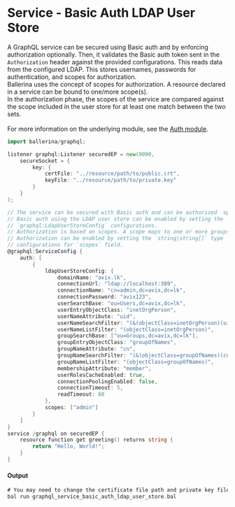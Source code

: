 # Service - Basic Auth LDAP User Store

 A GraphQL service can be secured using Basic auth and by enforcing
 authorization optionally. Then, it validates the Basic auth token sent in
 the `Authorization` header against the provided configurations. This reads
 data from the configured LDAP. This stores usernames, passwords for
 authentication, and scopes for authorization.<br/>
 Ballerina uses the concept of scopes for authorization. A resource declared
 in a service can be bound to one/more scope(s).<br/>
 In the authorization phase, the scopes of the service are compared
 against the scope included in the user store for at least one match between
 the two sets.<br/><br/>
 For more information on the underlying module,
 see the [Auth module](https:docs.central.ballerina.io/ballerina/auth/latest/).

```go
import ballerina/graphql;

listener graphql:Listener securedEP = new(9090,
    secureSocket = {
        key: {
            certFile: "../resource/path/to/public.crt",
            keyFile: "../resource/path/to/private.key"
        }
    }
);

// The service can be secured with Basic auth and can be authorized  optionally.
// Basic auth using the LDAP user store can be enabled by setting the
// `graphql:LdapUserStoreConfig` configurations.
// Authorization is based on scopes. A scope maps to one or more groups.
// Authorization can be enabled by setting the `string|string[]` type
// configurations for `scopes` field.
@graphql:ServiceConfig {
    auth: [
        {
            ldapUserStoreConfig: {
                domainName: "avix.lk",
                connectionUrl: "ldap://localhost:389",
                connectionName: "cn=admin,dc=avix,dc=lk",
                connectionPassword: "avix123",
                userSearchBase: "ou=Users,dc=avix,dc=lk",
                userEntryObjectClass: "inetOrgPerson",
                userNameAttribute: "uid",
                userNameSearchFilter: "(&(objectClass=inetOrgPerson)(uid=?))",
                userNameListFilter: "(objectClass=inetOrgPerson)",
                groupSearchBase: ["ou=Groups,dc=avix,dc=lk"],
                groupEntryObjectClass: "groupOfNames",
                groupNameAttribute: "cn",
                groupNameSearchFilter: "(&(objectClass=groupOfNames)(cn=?))",
                groupNameListFilter: "(objectClass=groupOfNames)",
                membershipAttribute: "member",
                userRolesCacheEnabled: true,
                connectionPoolingEnabled: false,
                connectionTimeout: 5,
                readTimeout: 60
            },
            scopes: ["admin"]
        }
    ]
}
service /graphql on securedEP {
    resource function get greeting() returns string {
        return "Hello, World!";
    }
}
```

#### Output

```go
# You may need to change the certificate file path and private key file path.
bal run graphql_service_basic_auth_ldap_user_store.bal
```